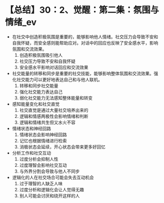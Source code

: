 # 【总结】30：2、觉醒：第二集：氛围与情绪_ev

-   在社交中创造积极氛围是重要的，能够影响他人情绪。社交压力会导致不安和自我怀疑，而安全感则能帮助应对。对话中的回应也反映了安全感水平，影响氛围和交流效果。
    1.  创造积极氛围吸引他人
    2.  社交压力导致不安和自我怀疑
    3.  安全感水平影响对话回应和交流效果
-   社交能量的转移和同步是重要的社交技能，能够影响整体氛围和交流效果。强化社交能力可以更好地表达自己和与他人联机。
    1.  转移和同步社交能量
    2.  强化社交能力表达自己
    3.  弱化社交能力无法感知整体能量和转变
-   感知能量变化和社交直觉
    1.  社交直觉是通过大量社交培养出来的
    2.  逻辑和情感两极性会影响情绪和判断
    3.  逻辑和情绪共生但又水火不容
-   情绪状态和神经回路
    1.  情绪状态会影响神经回路
    2.  记忆也根据情绪进行检索
    3.  消极状态会延续，开心状态会带来更多好回忆
-   分析工作和社交互动
    1.  过度分析会抑制人性
    2.  过度理智会影响社交互动
    3.  与外界分割会导致与他人不同步
-   逻辑化的人在社交场合可能会失去互动机会
    1.  过于理智的人缺乏人味
    2.  过度分析和逻辑化会让人觉得无趣
    3.  别人可能会讨厌和绕开这样的人